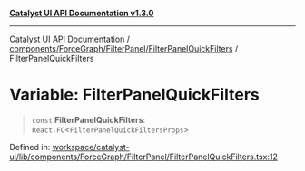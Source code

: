 [**Catalyst UI API Documentation v1.3.0**](../../../../../README.md)

---

[Catalyst UI API Documentation](../../../../../README.md) / [components/ForceGraph/FilterPanel/FilterPanelQuickFilters](../README.md) / FilterPanelQuickFilters

# Variable: FilterPanelQuickFilters

> `const` **FilterPanelQuickFilters**: `React.FC`\<`FilterPanelQuickFiltersProps`\>

Defined in: [workspace/catalyst-ui/lib/components/ForceGraph/FilterPanel/FilterPanelQuickFilters.tsx:12](https://github.com/TheBranchDriftCatalyst/catalyst-ui/blob/main/lib/components/ForceGraph/FilterPanel/FilterPanelQuickFilters.tsx#L12)

